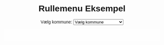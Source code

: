 <!DOCTYPE html>
<html lang="en">
<head>
  <meta charset="UTF-8">
  <meta name="viewport" content="width=device-width, initial-scale=1.0">
  <title>Rullemenu</title>
  <style>
    /* Tilpasning af stilarter */
    body {
      font-family: Arial, sans-serif;
      background-image: url('blomster.jpg'); /* Tilføj stien til dit baggrundsbillede */
      background-size: cover;
      background-position: center;
      padding: 20px;
      text-align: center;
    }
    
    select {
      padding: 10px;
      font-size: 16px;
      margin-bottom: 20px;
    }
    
    .fact {
      margin: 0 auto;
      max-width: 600px;
      background-color: rgba(255, 255, 255, 0.8);
      color: #000;
      padding: 20px;
      border-radius: 4px;
      font-size: 18px;
      line-height: 1.5;
    }
    
    .live-element {
      margin-top: 20px;
      font-size: 24px;
    }
  </style>
</head>
<body>
  <h1>Rullemenu Eksempel</h1>
  
  <label for="kommune">Vælg kommune:</label>
  <select id="kommune">
    <option value="">Vælg kommune</option>
    <option value="varde">Varde Kommune</option>
    <option value="esbjerg">Esbjerg Kommune</option>
    <option value="odsherred">Odsherred Kommune</option>
    <option value="vejen">Vejen Kommune</option>
    <option value="kbh">Københavns Kommune</option>
  </select>
  
  <div id="factContainer" class="fact"></div>

  <div id="liveElement" class="live-element"></div>

  <script>
    // Hent referencer til DOM-elementer
    var kommuneSelect = document.getElementById('kommune');
    var factContainer = document.getElementById('factContainer');
    var liveElement = document.getElementById('liveElement');
    
    // Historiske fakta om kommuner
    var kommunerFacts = {
      varde: 'Varde Kommune blev grundlagt i år 2007 og er beliggende i det vestlige Jylland.',
      esbjerg: 'Esbjerg Kommune har en rig historie inden for fiskeri og er kendt som "Danmarks Energimetropol".',
      odsherred: 'Odsherred Kommune er beliggende på Sjællands Odde og har en smuk kystlinje og et aktivt kunstmiljø.',
      vejen: 'Vejen Kommune er kendt for sine smukke landskaber, herunder Hærvejen, og er hjemsted for en række historiske seværdigheder.',
      kbh: 'Københavns Kommune er hovedstaden i Danmark og har en rig historie, arkitektur og kulturel mangfoldighed.',
    };
    
    // Lyt efter ændringer i rullemenuen
    kommuneSelect.addEventListener('change', function() {
      var valgtKommune = this.value;
      
      // Vis det historiske faktum om den valgte kommune
      factContainer.innerText = kommunerFacts[valgtKommune] || '';
    });

    // Eksempel på live-opdateret tid
    function opdaterTid() {
      var nu = new Date();
      liveElement.innerText = 'Aktuel tid i København: ' + nu.toLocaleTimeString();
    }

    // Opdater tiden hvert sekund
    setInterval(opdaterTid, 1000);
  </script>
</body>
</html>
